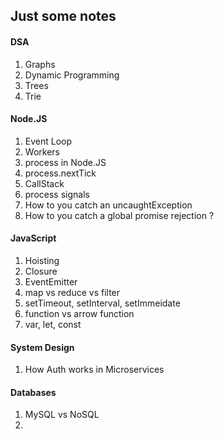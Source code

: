 ## Just some notes

#### DSA
1. Graphs
2. Dynamic Programming
3. Trees
4. Trie

#### Node.JS
1. Event Loop
2. Workers
3. process in Node.JS
4. process.nextTick
5. CallStack
6. process signals
7. How to you catch an uncaughtException
8. How to you catch a global promise rejection ?
   

#### JavaScript
1. Hoisting
2. Closure
3. EventEmitter
4. map vs reduce vs filter
5. setTimeout, setInterval, setImmeidate
6. function vs arrow function
7. var, let, const

#### System Design
1. How Auth works in Microservices


#### Databases
1. MySQL vs NoSQL
2. 
